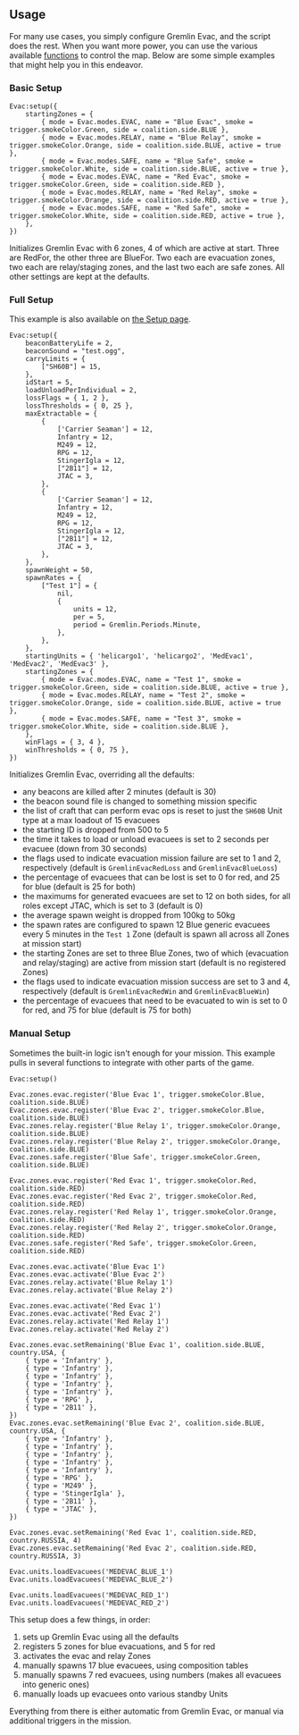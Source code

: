<!-- markdownlint-disable MD041 -->
## Usage

For many use cases, you simply configure Gremlin Evac, and the script does the rest. When you want more power, you can use the various available [functions](./functions.md) to control the map. Below are some simple examples that might help you in this endeavor.

### Basic Setup

```lua,editable
Evac:setup({
    startingZones = {
        { mode = Evac.modes.EVAC, name = "Blue Evac", smoke = trigger.smokeColor.Green, side = coalition.side.BLUE },
        { mode = Evac.modes.RELAY, name = "Blue Relay", smoke = trigger.smokeColor.Orange, side = coalition.side.BLUE, active = true },
        { mode = Evac.modes.SAFE, name = "Blue Safe", smoke = trigger.smokeColor.White, side = coalition.side.BLUE, active = true },
        { mode = Evac.modes.EVAC, name = "Red Evac", smoke = trigger.smokeColor.Green, side = coalition.side.RED },
        { mode = Evac.modes.RELAY, name = "Red Relay", smoke = trigger.smokeColor.Orange, side = coalition.side.RED, active = true },
        { mode = Evac.modes.SAFE, name = "Red Safe", smoke = trigger.smokeColor.White, side = coalition.side.RED, active = true },
    },
})
```

Initializes Gremlin Evac with 6 zones, 4 of which are active at start. Three are RedFor, the other three are BlueFor. Two each are evacuation zones, two each are relay/staging zones, and the last two each are safe zones. All other settings are kept at the defaults.

### Full Setup

This example is also available on [the Setup page](./setup.md).

```lua,editable
Evac:setup({
    beaconBatteryLife = 2,
    beaconSound = "test.ogg",
    carryLimits = {
        ["SH60B"] = 15,
    },
    idStart = 5,
    loadUnloadPerIndividual = 2,
    lossFlags = { 1, 2 },
    lossThresholds = { 0, 25 },
    maxExtractable = {
        {
            ['Carrier Seaman'] = 12,
            Infantry = 12,
            M249 = 12,
            RPG = 12,
            StingerIgla = 12,
            ["2B11"] = 12,
            JTAC = 3,
        },
        {
            ['Carrier Seaman'] = 12,
            Infantry = 12,
            M249 = 12,
            RPG = 12,
            StingerIgla = 12,
            ["2B11"] = 12,
            JTAC = 3,
        },
    },
    spawnWeight = 50,
    spawnRates = {
        ["Test 1"] = {
            nil,
            {
                units = 12,
                per = 5,
                period = Gremlin.Periods.Minute,
            },
        },
    },
    startingUnits = { 'helicargo1', 'helicargo2', 'MedEvac1', 'MedEvac2', 'MedEvac3' },
    startingZones = {
        { mode = Evac.modes.EVAC, name = "Test 1", smoke = trigger.smokeColor.Green, side = coalition.side.BLUE, active = true },
        { mode = Evac.modes.RELAY, name = "Test 2", smoke = trigger.smokeColor.Orange, side = coalition.side.BLUE, active = true },
        { mode = Evac.modes.SAFE, name = "Test 3", smoke = trigger.smokeColor.White, side = coalition.side.BLUE },
    },
    winFlags = { 3, 4 },
    winThresholds = { 0, 75 },
})
```

Initializes Gremlin Evac, overriding all the defaults:

- any beacons are killed after 2 minutes (default is 30)
- the beacon sound file is changed to something mission specific
- the list of craft that can perform evac ops is reset to just the `SH60B` Unit type at a max loadout of 15 evacuees
- the starting ID is dropped from 500 to 5
- the time it takes to load or unload evacuees is set to 2 seconds per evacuee (down from 30 seconds)
- the flags used to indicate evacuation mission failure are set to 1 and 2, respectively (default is `GremlinEvacRedLoss` and `GremlinEvacBlueLoss`)
- the percentage of evacuees that can be lost is set to 0 for red, and 25 for blue (default is 25 for both)
- the maximums for generated evacuees are set to 12 on both sides, for all roles except JTAC, which is set to 3 (default is 0)
- the average spawn weight is dropped from 100kg to 50kg
- the spawn rates are configured to spawn 12 Blue generic evacuees every 5 minutes in the `Test 1` Zone (default is spawn all across all Zones at mission start)
- the starting Zones are set to three Blue Zones, two of which (evacuation and relay/staging) are active from mission start (default is no registered Zones)
- the flags used to indicate evacuation mission success are set to 3 and 4, respectively (default is `GremlinEvacRedWin` and `GremlinEvacBlueWin`)
- the percentage of evacuees that need to be evacuated to win is set to 0 for red, and 75 for blue (default is 75 for both)

### Manual Setup

Sometimes the built-in logic isn't enough for your mission. This example pulls in several functions to integrate with other parts of the game.

```lua,editable
Evac:setup()

Evac.zones.evac.register('Blue Evac 1', trigger.smokeColor.Blue, coalition.side.BLUE)
Evac.zones.evac.register('Blue Evac 2', trigger.smokeColor.Blue, coalition.side.BLUE)
Evac.zones.relay.register('Blue Relay 1', trigger.smokeColor.Orange, coalition.side.BLUE)
Evac.zones.relay.register('Blue Relay 2', trigger.smokeColor.Orange, coalition.side.BLUE)
Evac.zones.safe.register('Blue Safe', trigger.smokeColor.Green, coalition.side.BLUE)

Evac.zones.evac.register('Red Evac 1', trigger.smokeColor.Red, coalition.side.RED)
Evac.zones.evac.register('Red Evac 2', trigger.smokeColor.Red, coalition.side.RED)
Evac.zones.relay.register('Red Relay 1', trigger.smokeColor.Orange, coalition.side.RED)
Evac.zones.relay.register('Red Relay 2', trigger.smokeColor.Orange, coalition.side.RED)
Evac.zones.safe.register('Red Safe', trigger.smokeColor.Green, coalition.side.RED)

Evac.zones.evac.activate('Blue Evac 1')
Evac.zones.evac.activate('Blue Evac 2')
Evac.zones.relay.activate('Blue Relay 1')
Evac.zones.relay.activate('Blue Relay 2')

Evac.zones.evac.activate('Red Evac 1')
Evac.zones.evac.activate('Red Evac 2')
Evac.zones.relay.activate('Red Relay 1')
Evac.zones.relay.activate('Red Relay 2')

Evac.zones.evac.setRemaining('Blue Evac 1', coalition.side.BLUE, country.USA, {
    { type = 'Infantry' },
    { type = 'Infantry' },
    { type = 'Infantry' },
    { type = 'Infantry' },
    { type = 'Infantry' },
    { type = 'RPG' },
    { type = '2B11' },
})
Evac.zones.evac.setRemaining('Blue Evac 2', coalition.side.BLUE, country.USA, {
    { type = 'Infantry' },
    { type = 'Infantry' },
    { type = 'Infantry' },
    { type = 'Infantry' },
    { type = 'Infantry' },
    { type = 'RPG' },
    { type = 'M249' },
    { type = 'StingerIgla' },
    { type = '2B11' },
    { type = 'JTAC' },
})

Evac.zones.evac.setRemaining('Red Evac 1', coalition.side.RED, country.RUSSIA, 4)
Evac.zones.evac.setRemaining('Red Evac 2', coalition.side.RED, country.RUSSIA, 3)

Evac.units.loadEvacuees('MEDEVAC_BLUE_1')
Evac.units.loadEvacuees('MEDEVAC_BLUE_2')

Evac.units.loadEvacuees('MEDEVAC_RED_1')
Evac.units.loadEvacuees('MEDEVAC_RED_2')
```

This setup does a few things, in order:

1. sets up Gremlin Evac using all the defaults
2. registers 5 zones for blue evacuations, and 5 for red
3. activates the evac and relay Zones
4. manually spawns 17 blue evacuees, using composition tables
5. manually spawns 7 red evacuees, using numbers (makes all evacuees into generic ones)
6. manually loads up evacuees onto various standby Units

Everything from there is either automatic from Gremlin Evac, or manual via additional triggers in the mission.
